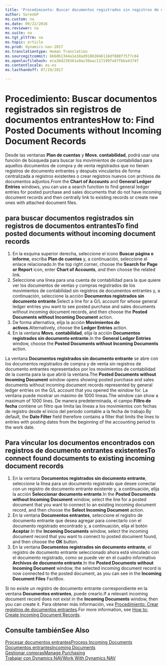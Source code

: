 ```yaml
---
title: 'Procedimiento: Buscar documentos registrados sin registros de documentos entrantes'
author: SorenGP
ms.custom: na
ms.date: 09/22/2016
ms.reviewer: na
ms.suite: na
ms.tgt_pltfrm: na
ms.topic: article
ms.prod: dynamics-nav-2017
ms.translationtype: Human Translation
ms.sourcegitcommit: 6b60b1344a1e18ad91863046110df880f75f7c04
ms.openlocfilehash: eca38d238361a9ac50aac117199fa97fbba4374f
ms.contentlocale: es-es
ms.lasthandoff: 07/19/2017

---
```


# <a name="how-to-find-posted-documents-without-incoming-document-records"></a><span data-ttu-id="bc58d-102">Procedimiento: Buscar documentos registrados sin registros de documentos entrantes</span><span class="sxs-lookup"><span data-stu-id="bc58d-102">How to: Find Posted Documents without Incoming Document Records</span></span>
<span data-ttu-id="bc58d-103">Desde las ventanas **Plan de cuentas** y **Movs. contabilidad**, podrá usar una función de búsqueda para buscar los movimientos de contabilidad para aquellos documentos de compra y de venta registrados que no tienen registros de documento entrantes y después vincularlos de forma centralizada a registros existentes o crear registros nuevos con archivos de documentos adjuntos.</span><span class="sxs-lookup"><span data-stu-id="bc58d-103">From the **Chart of Accounts** and **General Ledger Entries** windows, you can use a search function to find general ledger entries for posted purchase and sales documents that do not have incoming document records and then centrally link to existing records or create new ones with attached document files.</span></span>

## <a name="to-find-posted-documents-without-incoming-document-records"></a><span data-ttu-id="bc58d-104">para buscar documentos registrados sin registros de documentos entrantes</span><span class="sxs-lookup"><span data-stu-id="bc58d-104">To find posted documents without incoming document records</span></span>
1. <span data-ttu-id="bc58d-105">En la esquina superior derecha, seleccione el icono **Buscar página o informe**, escriba **Plan de cuentas** y, a continuación, seleccione el enlace relacionado.</span><span class="sxs-lookup"><span data-stu-id="bc58d-105">In the top right corner, choose the **Search for Page or Report** icon, enter **Chart of Accounts**, and then choose the related link.</span></span>
2. <span data-ttu-id="bc58d-106">Seleccione una línea para una cuenta de contabilidad para la que quiere ver los documentos de ventas y compras registrados de los movimientos de contabilidad sin registros de documentos entrantes y, a continuación, seleccione la acción **Documentos registrados sin documento entrante**.</span><span class="sxs-lookup"><span data-stu-id="bc58d-106">Select a line for a G/L account for whose general ledger entries you want to see posted purchase and sales documents without incoming document records, and then choose the **Posted Documents without Incoming Document** action.</span></span>
3. <span data-ttu-id="bc58d-107">De forma alternativa, elija la acción **Movimientos de activos**.</span><span class="sxs-lookup"><span data-stu-id="bc58d-107">Alternatively, choose the **Ledger Entries** action.</span></span>
4. <span data-ttu-id="bc58d-108">En la ventana **Movs. contabilidad**, elija la acción **Documentos registrados sin documento entrante**.</span><span class="sxs-lookup"><span data-stu-id="bc58d-108">In the **General Ledger Entries** window, choose the **Posted Documents without Incoming Documents** action.</span></span>

<span data-ttu-id="bc58d-109">La ventana **Documentos registrados sin documento entrante** se abre con los documentos registrados de compra y de venta sin registros de documento entrantes representados por los movimientos de contabilidad de la cuenta para la que abrió la ventana.</span><span class="sxs-lookup"><span data-stu-id="bc58d-109">The **Posted Documents without Incoming Document** window opens showing posted purchase and sales documents without incoming document records represented by general ledger entries on the G/L account that you opened the window for.</span></span> <span data-ttu-id="bc58d-110">La ventana puede mostrar un máximo de 1000 líneas.</span><span class="sxs-lookup"><span data-stu-id="bc58d-110">The window can show a maximum of 1000 lines.</span></span> <span data-ttu-id="bc58d-111">De manera predeterminada, el campo **Filtro de fecha** contiene un filtro que limita las líneas a los movimientos con fechas de registro desde el inicio del periodo contable a la fecha de trabajo.</span><span class="sxs-lookup"><span data-stu-id="bc58d-111">By default, the **Date Filter** field therefore contains a filter that limits the lines to entries with posting dates from the beginning of the accounting period to the work date.</span></span>

## <a name="to-connect-found-documents-to-existing-incoming-document-records"></a><span data-ttu-id="bc58d-112">Para vincular los documentos encontrados con registros de documento entrantes existentes</span><span class="sxs-lookup"><span data-stu-id="bc58d-112">To connect found documents to existing incoming document records</span></span>
1. <span data-ttu-id="bc58d-113">En la ventana **Documentos registrados sin documento entrante**, seleccione la línea para un documento registrado que desee conectar con un registro de documento entrante existente y, a continuación, elija la acción **Seleccionar documento entrante**.</span><span class="sxs-lookup"><span data-stu-id="bc58d-113">In the **Posted Documents without Incoming Document** window, select the line for a posted document that you want to connect to an existing incoming document record, and then choose the **Select Incoming Document** action.</span></span>
2. <span data-ttu-id="bc58d-114">En la ventana **Documentos entrantes**, seleccione el registro de documento entrante que desea agregar para conectarlo con el documento registrado encontrado y, a continuación, elija el botón **Aceptar**.</span><span class="sxs-lookup"><span data-stu-id="bc58d-114">In the **Incoming Documents** window, select the incoming document record that you want to connect to posted document found, and then choose the **OK** button.</span></span>
3. <span data-ttu-id="bc58d-115">En la ventana **Documentos registrados sin documento entrante**, el registro de documento entrante seleccionado ahora está vinculado con el documento registrado, como se puede ver en el cuadro informativo **Archivos de documento entrante**.</span><span class="sxs-lookup"><span data-stu-id="bc58d-115">In the **Posted Documents without Incoming Document** window, the selected incoming document record is now connected to the posted document, as you can see in the **Incoming Document Files** FactBox.</span></span>

<span data-ttu-id="bc58d-116">Si no existe un registro de documento entrante correspondiente en la ventana **Documentos entrantes**, puede crearlo.</span><span class="sxs-lookup"><span data-stu-id="bc58d-116">If a relevant incoming document record does not exist in the **Incoming Documents** window, then you can create it.</span></span> <span data-ttu-id="bc58d-117">Para obtener más información, vea [Procedimiento: Crear registros de documentos entrantes](across-how-create-income-document-records.md).</span><span class="sxs-lookup"><span data-stu-id="bc58d-117">For more information, see [How to: Create Incoming Document Records](across-how-create-income-document-records.md).</span></span>

## <a name="see-also"></a><span data-ttu-id="bc58d-118">Consulte también</span><span class="sxs-lookup"><span data-stu-id="bc58d-118">See Also</span></span>  
[<span data-ttu-id="bc58d-119">Procesar documentos entrantes</span><span class="sxs-lookup"><span data-stu-id="bc58d-119">Process Incoming Documents</span></span>](across-process-income-documents.md)  
[<span data-ttu-id="bc58d-120">Documentos entrantes</span><span class="sxs-lookup"><span data-stu-id="bc58d-120">Incoming Documents</span></span>](across-income-documents.md)  
[<span data-ttu-id="bc58d-121">Gestionar compras</span><span class="sxs-lookup"><span data-stu-id="bc58d-121">Manage Purchasing</span></span>](purchasing-manage-purchasing.md)  
[<span data-ttu-id="bc58d-122">Trabajar con Dynamics NAV</span><span class="sxs-lookup"><span data-stu-id="bc58d-122">Work With Dynamics NAV</span></span>](ui-work-product.md)

